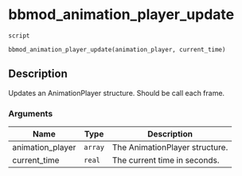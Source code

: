 # bbmod_animation_player_update
`script`
```gml
bbmod_animation_player_update(animation_player, current_time)
```

## Description
Updates an AnimationPlayer structure. Should be call each frame.

### Arguments
| Name | Type | Description |
| ---- | ---- | ----------- |
| animation_player | `array` | The AnimationPlayer structure. |
| current_time | `real` | The current time in seconds. |